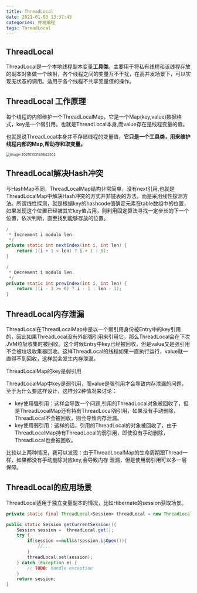 ```yaml
---
title: ThreadLocal
date: 2021-01-03 13:37:43
categories: 并发编程
tags: ThreadLocal
---
```


##  ThreadLocal

ThreadLocal是一个本地线程副本变量**工具类**。主要用于将私有线程和该线程存放的副本对象做一个映射，各个线程之间的变量互不干扰，在高并发场景下，可以实现无状态的调用。适用于各个线程不共享变量值的操作。

##  ThreadLocal 工作原理

每个线程的内部维护一个ThreadLocalMap，它是一个Map(key,value)数据格式，key是一个弱引用。也就是ThreadLocal本身,而value存在是线程变量的值。

也就是说ThreadLocal本身并不存储线程的变量值，**它只是一个工具类，用来维护线程内部的Map,帮助存和取变量。**

<img src="https://jameslin23.gitee.io/2021/01/03/ThreadLocal/image-20210103140842502.png" alt="image-20210103140842502" style="zoom: 67%;" />

##  ThreadLocal解决Hash冲突

与HashMap不同，ThreadLocalMap结构非常简单，没有next引用,也就是ThreadLocalMap中解决Hash冲突的方式并非链表的方法，而是采用线性探测方法。所谓线性探测，就是根据key的hashcode值确定元素在table数组中的位置，如果发现这个位置已经被其它key值占用，则利用固定算法寻找一定步长的下一个位置，依次判断，直至找到能够存放的位置。

```java
/
 * Increment i modulo len.
 */
private static int nextIndex(int i, int len) {
    return ((i + 1 < len) ? i + 1 : 0);
}

/
 * Decrement i modulo len.
 */
private static int prevIndex(int i, int len) {
    return ((i - 1 >= 0) ? i - 1 : len - 1);
}
```

##  ThreadLocal内存泄漏

ThreadLocal在ThreadLocalMap中是以一个弱引用身份被Entry中的key引用的，因此如果ThreadLocal没有外部强引用来引用它，那么ThreadLocal会在下次JVM垃圾收集时被回收。这个时候Entry中key已经被回收，但是value又是强引用不会被垃圾收集器回收。这样ThreadLocal的线程如果一直执行运行，value就一直得不到回收，这样就会发生内存泄漏。

ThreadLocalMap的key是弱引用

ThreadLocalMap中key是弱引用，而value是强引用才会导致内存泄漏的问题，至于为什么要这样设计，这样分2种情况来讨论：

- key使用强引用：这样会导致一个问题,引用的ThreadLocal对象被回收了，但是ThreadLocalMap还有持有ThreadLocal强引用，如果没有手动删除，ThreadLocal不会被回收，则会导致内存泄漏。
- key使用弱引用：这样的话，引用的ThreadLocal的对象被回收了，由于ThreadLocalMap持有ThreadLocal的弱引用，即使没有手动删除，ThreadLocal也会被回收。

比较以上两种情况，我可以发现：由于ThreadLocalMap的生命周期跟Thread一样，如果都没有手动删除对应key,会导致内存 泄漏，但是使用弱引用可以多一层保障。

##  ThreadLocal的应用场景

ThreadLocal适用于独立变量副本的情况，比如Hibernate的session获取场景。

```java
private static final ThreadLocal<Session> threadLocal = new ThreadLocal<Session>();

public static Session getCurrentSession(){
    Session session =  threadLocal.get();
    try {
        if(session ==null&&!session.isOpen()){
            //...
        }
        threadLocal.set(session);
    } catch (Exception e) {
        // TODO: handle exception
    }
    return session;
}
```

